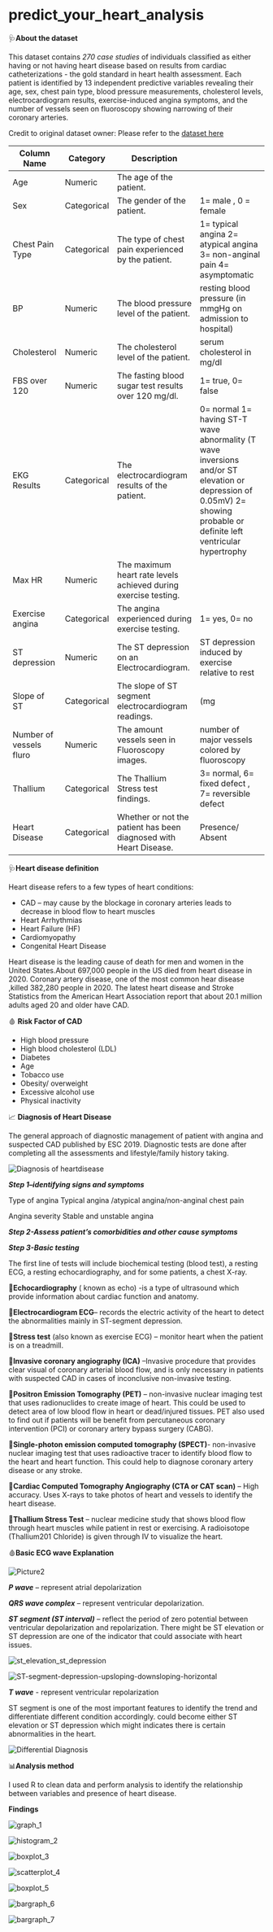 # predict_your_heart_analysis

:stethoscope:**About the dataset**

 This dataset contains *270 case studies* of individuals classified as either having or not having heart disease based on results from cardiac catheterizations - the gold standard in heart health assessment. Each patient is identified by 13 independent predictive variables revealing their age, sex, chest pain type, blood pressure measurements, cholesterol levels, electrocardiogram results, exercise-induced angina symptoms, and the number of vessels seen on fluoroscopy showing narrowing of their coronary arteries. 
 
 Credit to original dataset owner: Please refer to the [dataset here](https://www.kaggle.com/datasets/thedevastator/predicting-heart-disease-risk-using-clinical-var)
 
 
| Column Name             | Category     | Description                                                       |                                                                                                                                                                         |
|-------------------------|--------------|-------------------------------------------------------------------|-------------------------------------------------------------------------------------------------------------------------------------------------------------------------|
| Age                     | Numeric      | The age of the patient.                                           |                                                                                                                                                                         |
| Sex                     | Categorical  | The gender of the patient.                                        | 1= male , 0 = female                                                                                                                                                    |
| Chest Pain Type         | Categorical  | The type of chest pain experienced by the patient.                | 1= typical angina  2= atypical angina  3= non-anginal pain  4= asymptomatic                                                                                             |
| BP                      | Numeric      | The blood pressure level of the patient.                          | resting blood pressure (in mmgHg on admission to hospital)                                                                                                              |
| Cholesterol             | Numeric      | The cholesterol level of the patient.                             | serum cholesterol in mg/dl                                                                                                                                              |
| FBS over 120            | Numeric      | The fasting blood sugar test results over 120 mg/dl.              | 1= true, 0= false                                                                                                                                                       |
| EKG Results             | Categorical  | The electrocardiogram results of the patient.                     | 0= normal  1= having ST-T wave abnormality (T wave inversions and/or ST elevation or depression of 0.05mV) 2= showing probable or definite left ventricular hypertrophy |
| Max HR                  | Numeric      | The maximum heart rate levels achieved during exercise testing.   |                                                                                                                                                                         |
| Exercise angina         | Categorical  | The angina experienced during exercise testing.                   | 1= yes, 0= no                                                                                                                                                           |
| ST depression           | Numeric      | The ST depression on an Electrocardiogram.                        | ST depression induced by exercise relative to rest                                                                                                                      |
| Slope of ST             | Categorical  | The slope of ST segment electrocardiogram readings.               | (mg                                                                                                                                                                     |
| Number of vessels fluro | Numeric      | The amount vessels seen in Fluoroscopy images.                    | number of major vessels colored by fluoroscopy                                                                                                                          |
| Thallium                | Categorical  | The Thallium Stress test findings.                                | 3= normal, 6= fixed defect , 7= reversible defect                                                                                                                       |
| Heart Disease           | Categorical  | Whether or not the patient has been diagnosed with Heart Disease. | Presence/ Absent                                                                                                                                                        |


:stethoscope:**Heart disease definition**

Heart disease refers to a few types of heart conditions:

* CAD – may cause by the blockage in coronary arteries leads to decrease in blood flow to heart muscles 
* Heart Arrhythmias 
* Heart Failure (HF)
* Cardiomyopathy 
* Congenital Heart Disease

Heart disease is the leading cause of death for men and women in the United States.About 697,000 people in the US died from heart disease in 2020. Coronary artery disease, one of the most common hear disease ,killed 382,280 people in 2020. The latest heart disease and Stroke Statistics from the American Heart Association report that about 20.1 million adults aged 20 and older have CAD.


:drop_of_blood: **Risk Factor of CAD**
-	High blood pressure 
-	High blood cholesterol (LDL)
-	Diabetes 
-	Age 
-	Tobacco use 
-	Obesity/ overweight 
-	Excessive alcohol use 
-	Physical inactivity 


:chart_with_upwards_trend: **Diagnosis of Heart Disease** 


The general approach of diagnostic management of patient with angina and suspected CAD published by ESC 2019. Diagnostic tests are done after completing all the assessments and lifestyle/family history taking. 

![Diagnosis of heartdisease](https://user-images.githubusercontent.com/123582571/216457420-f4a43528-cf6c-4335-a2ed-00e66faee2ca.png)

***Step 1–identifying signs and symptoms***

Type of angina 
Typical angina /atypical angina/non-anginal chest pain 

Angina severity 
Stable and unstable angina 

***Step 2-Assess patient’s comorbidities and other cause symptoms***

***Step 3-Basic testing***

The first line of tests will include biochemical testing (blood test), a resting ECG, a resting echocardiography, and for some patients, a chest X-ray.

:pushpin:**Echocardiography** ( known as echo) -is a type of ultrasound which provide information about cardiac function and anatomy. 

:pushpin:**Electrocardiogram ECG**– records the electric activity of the heart to detect the abnormalities mainly in ST-segment depression. 

:pushpin:**Stress test** (also known as exercise ECG) – monitor heart when the patient is on a treadmill. 

:pushpin:**Invasive coronary angiography (ICA)** –Invasive procedure that provides clear visual of coronary arterial blood flow, and is only necessary in patients with suspected CAD in cases of inconclusive non-invasive testing. 

:pushpin:**Positron Emission Tomography (PET)** – non-invasive nuclear imaging test that uses radionuclides to create image of heart. This could be used to detect area of low blood flow in heart or dead/injured tissues. PET also used to find out if patients will be benefit from percutaneous coronary intervention (PCI) or coronary artery bypass surgery (CABG).

:pushpin:**Single-photon emission computed tomography (SPECT)**-  non-invasive nuclear imaging test that uses radioactive tracer to identify blood flow to the heart and heart function. This could help to diagnose coronary artery disease or any stroke. 

:pushpin:**Cardiac Computed Tomography Angiography (CTA or CAT scan)** – High accuracy. Uses X-rays to take photos of heart and vessels to identify the heart disease.

:pushpin:**Thallium Stress Test** – nuclear medicine study that shows blood flow through heart muscles while patient in rest or exercising. A radioisotope (Thallium201 Chloride) is given through IV to visualize the heart. 

:drop_of_blood:**Basic ECG wave Explanation**


![Picture2](https://user-images.githubusercontent.com/123582571/216461008-0706de2f-9edf-483a-90eb-f5f63a73a4b8.png)

***P wave*** – represent atrial depolarization

***QRS wave complex*** – represent ventricular depolarization.

***ST segment (ST interval)*** – reflect the period of zero potential between ventricular depolarization and repolarization. There might be ST elevation or ST depression are one of the indicator that could associate with heart issues. 

![st_elevation_st_depression](https://user-images.githubusercontent.com/123582571/216461415-89efc967-8662-4cd9-8dde-c27c0790db5a.jpeg)



![ST-segment-depression-upsloping-downsloping-horizontal](https://user-images.githubusercontent.com/123582571/216461375-b30c02a1-32c8-44b3-95aa-56c021b5d957.png)


***T wave*** - represent ventricular repolarization

ST segment is one of the most important features to identify the trend and differentiate different condition accordingly. could become either ST elevation or ST depression which might indicates there is certain abnormalities in the heart.  

![Differential Diagnosis](https://user-images.githubusercontent.com/123582571/216461695-2cbb97e1-ffac-442a-9399-2b9fb7205b00.png)

:bar_chart:**Analysis method**

 I used R to clean data and perform analysis to identify the relationship between variables and presence of heart disease.

**Findings**


![graph_1](https://user-images.githubusercontent.com/123582571/216641663-2f1343de-63fd-4b47-aecb-653112277ef1.png)


![histogram_2](https://user-images.githubusercontent.com/123582571/216641675-4fc000de-a5f7-48e8-a525-1362d2aded34.png)


![boxplot_3](https://user-images.githubusercontent.com/123582571/216641705-9688cdfe-f67f-43fc-a506-31c0179ad21a.png)


![scatterplot_4](https://user-images.githubusercontent.com/123582571/216642300-b82e7c61-1573-469b-91b3-0926a7cb2629.png)


![boxplot_5](https://user-images.githubusercontent.com/123582571/216642308-0fbb9a09-3f9f-4417-8c6e-db7e7e944384.png)


![bargraph_6](https://user-images.githubusercontent.com/123582571/216642359-4ccf1aca-57bd-4267-918c-4a0968c96e15.png)


![bargraph_7](https://user-images.githubusercontent.com/123582571/216642322-ea65356c-74a8-4885-9d58-8f3667586271.png)








